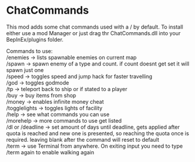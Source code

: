 # ChatCommands
This mod adds some chat commands used with a / by default.
To install either use a mod Manager or just drag thr ChatCommands.dll into your BepInEx/plugins folder.

Commands to use:  
/enemies -> lists spawnable enemies on current map  
/spawn <enemy> <count> -> spawn enemy of a type and count. if count doesnt get set it will spawn just one  
/speed -> toggles speed and jump hack for faster travelling  
/god -> toggles godmode  
/tp <playername> -> teleport back to ship or if  stated to a player  
/buy <item> <count> -> buy items from shop  
/money -> enables infinite money cheat  
/togglelights -> toggles lights of facility  
/help -> see what commands you can use  
/morehelp -> more commands to use get listed  
/dl <days> or /deadline <days> -> set amount of days until deadline, gets applied after quota is reached and new one is presented, so reaching the quota once is required. leaving blank after the command will reset to default  
/term -> use Terminal from anywhere. On exiting input you need to type /term again to enable walking again  
